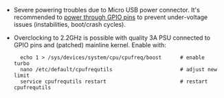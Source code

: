 - Severe powering troubles due to Micro USB power connector. It's recommended to [power through GPIO pins](https://forum.armbian.com/topic/3327-asus-tinkerboard/&do=findComment&comment=32047) to prevent under-voltage issues (instabilities, boot/crash cycles).
- Overclocking to 2.2GHz is possible with quality 3A PSU connected to GPIO pins and (patched) mainline kernel. Enable with:

		echo 1 > /sys/devices/system/cpu/cpufreq/boost		# enable turbo
		nano /etc/default/cpufrequtils 						# adjust new limit
		service cpufrequtils restart 						# restart cpufrequtils

